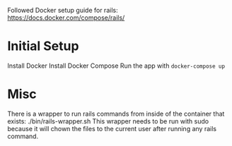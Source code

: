 Followed Docker setup guide for rails:  https://docs.docker.com/compose/rails/

# Initial Setup
Install Docker
Install Docker Compose
Run the app with ```docker-compose up```

# Misc
There is a wrapper to run rails commands from inside of the container that exists: ./bin/rails-wrapper.sh
This wrapper needs to be run with sudo because it will chown the files to the current user after running any rails command.
